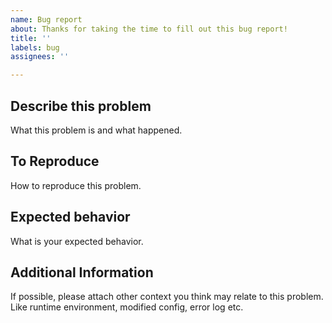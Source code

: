 ```yaml
---
name: Bug report
about: Thanks for taking the time to fill out this bug report!
title: ''
labels: bug
assignees: ''

---
```


## Describe this problem
What this problem is and what happened.

## To Reproduce
How to reproduce this problem.

## Expected behavior
What is your expected behavior.

## Additional Information
If possible, please attach other context you think may relate to this problem. Like runtime environment, modified config, error log etc.
